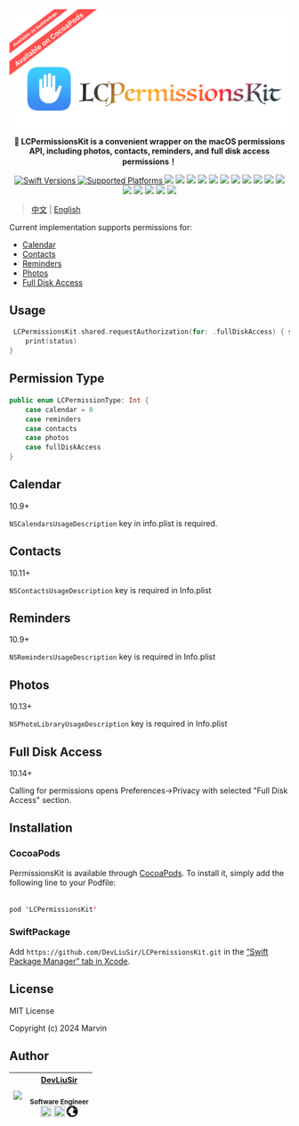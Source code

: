 

<p align="center">
<img src="./Design/LCPermissionsKit.png">

<p align="center"> <b> LCPermissionsKit is a convenient wrapper on the macOS permissions API, including photos, contacts, reminders, and full disk access permissions！</b></p>


<p align="center">
  <a href="https://swiftpackageindex.com/DevLiuSir/LCPermissionsKit">
        <img src="https://img.shields.io/endpoint?url=https://swiftpackageindex.com/api/packages/DevLiuSir/LCPermissionsKit/badge?type=swift-versions" alt="Swift Versions">
    </a>
    <a href="https://swiftpackageindex.com/DevLiuSir/LCPermissionsKit">
        <img src="https://img.shields.io/endpoint?url=https://swiftpackageindex.com/api/packages/DevLiuSir/LCPermissionsKit/badge?type=platforms" alt="Supported Platforms">
    </a>
    
<img src="https://badgen.net/badge/icon/apple?icon=apple&label">
<img src="https://img.shields.io/badge/language-swift-orange.svg">
<img src="https://img.shields.io/badge/xcode-14.2+-yellow.svg">
<img src="https://img.shields.io/badge/macOS10.13+-blue.svg">
<img src="https://img.shields.io/badge/build-passing-brightgreen">
<img src="https://img.shields.io/github/languages/top/DevLiuSir/LCPermissionsKit?color=blueviolet">
<img src="https://img.shields.io/github/license/DevLiuSir/LCPermissionsKit.svg">
<img src="https://img.shields.io/badge/platform-osx-lightgrey.svg">
<img src="https://img.shields.io/github/languages/code-size/DevLiuSir/LCPermissionsKit?color=ff69b4&label=codeSize">
<img src="https://img.shields.io/github/repo-size/DevLiuSir/LCPermissionsKit">
<img src="https://img.shields.io/github/last-commit/DevLiuSir/LCPermissionsKit">
<img src="https://img.shields.io/github/commit-activity/m/DevLiuSir/LCPermissionsKit">
<img src="https://img.shields.io/github/stars/DevLiuSir/LCPermissionsKit.svg?style=social&label=Star">
<img src="https://img.shields.io/github/forks/DevLiuSir/LCPermissionsKit?style=social">
<img src="https://img.shields.io/github/watchers/DevLiuSir/LCPermissionsKit?style=social">
<a href="https://twitter.com/LiuChuan_"><img src="https://img.shields.io/twitter/follow/LiuChuan_.svg?style=social"></a>
</p>



> [中文](README_CN.md) | [English](README.md)



Current implementation supports permissions for: 

* [Calendar](#calendar)
* [Contacts](#contacts)
* [Reminders](#reminders)
* [Photos](#photos)
* [Full Disk Access](#full-disk-access)


## Usage

```swift
 LCPermissionsKit.shared.requestAuthorization(for: .fullDiskAccess) { status in
	print(status)   
}
```


## Permission Type

```swift
public enum LCPermissionType: Int {
    case calendar = 0
    case reminders
    case contacts
    case photos
    case fullDiskAccess
}
```




## Calendar
10.9+

`NSCalendarsUsageDescription` key in info.plist is required.

## Contacts
10.11+

`NSContactsUsageDescription` key is required in Info.plist

## Reminders
10.9+

`NSRemindersUsageDescription` key is required in Info.plist

## Photos
10.13+

`NSPhotoLibraryUsageDescription` key is required in Info.plist

## Full Disk Access
10.14+

Calling for permissions opens Preferences->Privacy with selected "Full Disk Access" section.


## Installation

### CocoaPods
PermissionsKit is available through [CocoaPods](https://cocoapods.org). To install it, simply add the following line to your Podfile:

```swift

pod 'LCPermissionsKit'

```

### SwiftPackage


Add `https://github.com/DevLiuSir/LCPermissionsKit.git` in the [“Swift Package Manager” tab in Xcode](https://developer.apple.com/documentation/xcode/adding_package_dependencies_to_your_app).


## License

MIT License

Copyright (c) 2024 Marvin


## Author

| [<img src="https://avatars2.githubusercontent.com/u/11488337?s=460&v=4" width="120px;"/>](https://github.com/DevLiuSir)  |  [DevLiuSir](https://github.com/DevLiuSir)<br/><br/><sub>Software Engineer</sub><br/> [<img align="center" src="https://cdn.jsdelivr.net/npm/simple-icons@3.0.1/icons/twitter.svg" height="20" width="20"/>][1] [<img align="center" src="https://cdn.jsdelivr.net/npm/simple-icons@3.0.1/icons/github.svg" height="20" width="20"/>][2] [<img align="center" src="https://raw.githubusercontent.com/iconic/open-iconic/master/svg/globe.svg" height="20" width="20"/>][3]|
| :------------: | :------------: |

[1]: https://twitter.com/LiuChuan_
[2]: https://github.com/DevLiuSir
[3]: https://devliusir.com/





